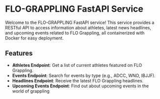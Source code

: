 # FLO-GRAPPLING FastAPI Service

Welcome to the FLO-GRAPPLING FastAPI service! This service provides a RESTful API to access information about athletes, latest news headlines, and upcoming events related to FLO Grappling, all containerized with Docker for easy deployment.

## Features

- **Athletes Endpoint**: Get a list of current athletes featured on FLO Grappling.
- **Events Endpoint**: Search for events by type (e.g., ADCC, WNO, IBJJF).
- **Headlines Endpoint**: Receive the latest FLO Grappling headlines.
- **Upcoming Events Endpoint**: Find out about upcoming events in the world of grappling



